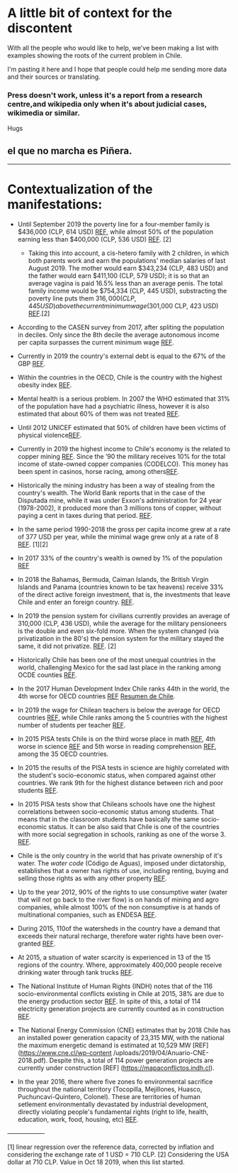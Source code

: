 # A little bit of context for the discontent

With all the people who would like to help, we've been making a list with examples showing the roots of the current problem in Chile.

I'm pasting it here and I hope that people could help me sending more data and their sources or translating.

### Press doesn't work, unless it's a report from a research centre,and wikipedia only when it's about judicial cases, wikimedia or similar.


Hugs

## el que no marcha es Piñera.

---

# **Contextualization of the manifestations**:


* Until September 2019 the poverty line for a four-member family is $436,000 (CLP, 614 USD) [REF](http://observatorio.ministeriodesarrollosocial.gob.cl/layout/doc/ipc/Valor_CBA_y_LPs_19.09.pdf), while almost 50% of the population earning less than $400,000 (CLP, 536 USD) [REF](http://www.fundacionsol.cl/estudios/losverdaderos-salarios-de-chile-2018/). [2]

    * Taking this into account, a cis-hetero family with 2 children, in which both parents work and earn the populations' median salaries of  last August 2019. The mother would earn $343,234 (CLP, 483 USD) and the father would earn $411,100 (CLP, 579 USD); it is so that an average vagina is paid  16.5% less than an average penis. The total family income would be $754,334 (CLP, 445 USD), substracting the poverty line puts them $316,000 (CLP, 445 USD) above the current minimum wage ($301,000 CLP, 423 USD) [REF](https://ine.cl/prensa/detalle-prensa/2019/08/13/ingreso-laboral-promedio-mensual-en-chile-fue-de-$573.964-en-2018).[2]

* According to the CASEN survey from 2017, after spliting the population in deciles. Only since the 8th decile the average autonomous income per capita surpasses the current minimum wage [REF](http://observatorio.ministeriodesarrollosocial.gob.cl/casen-multidimensional/casen/casen_2017.php).

* Currently in 2019 the country's external debt is equal to the 67% of the GBP [REF](https://www.bcentral.cl/deuda-externa).

* Within the countries in the OECD, Chile is the country with the highest obesity index [REF](https://data.oecd.org/chart/5ILm).

* Mental health is a serious problem. In 2007 the WHO estimated that 31% of the population have had a psychiatric illness, however it is also estimated that about 60% of them was not treated [REF](https://www.who.int/mental_health/policy/country/chile/en/).

* Until 2012 UNICEF estimated that 50% of children have been victims of physical violence[REF](https://unicef.cl/web/tabla-5-indicadores-para-la-dimension-proteccion/).

* Currently in 2019 the highest income to Chile's economy is the related to copper mining [REF](https://en.wikipedia.org/wiki/Economy_of_Chile#/media/File:Tree_map_export_2009_Chile.jpeg). Since the ’90 the military receives 10% for the total income of state-owned copper companies (CODELCO). This money has been spent in casinos, horse racing, among others[REF](https://es.wikipedia.org/wiki/Milicogate).

* Historically the mining industry has been a way of stealing from the country's wealth. The World Bank reports that in the case of the Disputada mine, while it was under Exxon's administration for 24 year (1978-2002), it produced more than 3 millions tons of copper, without paying a cent in taxes during that period. [REF](https://siteresources.worldbank.org/INTOGMC/Resources/336099-1156955107170/miningroyaltiespublication.pdf).

* In the same period 1990-2018 the gross per capita income grew at a rate of 377 USD per year, while the minimal wage grew only at a rate of 8 [REF](https://data.worldbank.org/country/chile). [1][2]

* In 2017 33% of the country's wealth is owned by 1% of the population [REF](http://www.fundacionsol.cl/2017/07/banco-central-quintil-mas-rico-concentra-72-la-riqueza-chile/)

* In 2018 the Bahamas, Bermuda, Caiman Islands, the British Virgin Islands and Panama (countries known to be tax heavens) receive 33% of the direct active foreign investment, that is, the investments that leave Chile and enter an foreign country. [REF](https://si3.bcentral.cl/estadisticas/Principal1/Estudios/SE/BDP/IED.html).

* In 2019 the pension system for civilians currently provides an average of 310,000 (CLP, 436 USD), while the average for the military pensioneers is the double and even six-fold more. When the system changed (via privatization in the 80's) the pension system for the military stayed the same, it did not privatize. [REF](http://www.fundacionsol.cl/estudios/pensiones-por-la-fuerza-2019/). [2]

* Historically Chile has been one of the most unequal countries in the world, challenging Mexico for the sad last place in the ranking among OCDE counties [REF](https://data.oecd.org/chart/5Ivh).

* In the 2017 Human Development Index  Chile ranks 44th in the world, the 4th worse for OECD countries [REF](http://hdr.undp.org/en/data) [Resumen de Chile](http://hdr.undp.org/en/countries/profiles/CHL).

* In 2019 the wage for Chilean teachers is below the average for OECD countries [REF](https://data.oecd.org/teachers/teachers-salaries.htm), while Chile ranks among the 5 countries with the highest number of students per teacher [REF](https://data.oecd.org/chart/5IGj).

* In 2015 PISA tests Chile is on the third worse place in math [REF](https://data.oecd.org/chart/5IGk), 4th worse in science  [REF](https://data.oecd.org/chart/5IGm) and 5th worse in reading comprehension [REF](https://data.oecd.org/chart/5IKW), among the 35 OECD countries.

* In 2015 the results of the PISA tests in science are highly correlated with the student's socio-economic status, when compared against other countries. We rank 9th for the highest distance between rich and poor students [REF](http://gpseducation.oecd.org/CountryProfile?primaryCountry=CHL&treshold=10&topic=PI).

* In 2015 PISA tests show that Chileans schools have one the highest correlations between socio-economic status among students. That means that in the classroom students have basically the same socio-economic status. It can be also said that Chile is one of the countries with more social segregation in schools, ranking as one of the worse 3. [REF](http://gpseducation.oecd.org/CountryProfile?primaryCountry=CHL&treshold=10&topic=PI).

* Chile is the only country in the world that has private ownership of it's water. The *water code* (Código de Aguas), imposed under dictatorship, establishes that a owner has rights of use, including renting, buying and selling those rights as with any other property [REF](https://www.leychile.cl/Navegar?idNorma=5605).

* Up to the year 2012, 90% of the rights to use consumptive water (water that will not go back to the river flow) is on hands of mining and agro companies, while almost 100% of the non consumptive is at hands of multinational companies, such as ENDESA [REF](https://ciperchile.cl/2012/02/17/la-privatizacion-de-las-aguas-en-chile-viola-los-derechos-humanos/).

* During 2015, 110of the watersheds in the country have a demand that exceeds their natural recharge, therefore water rights have been over-granted [REF](https://www.interior.gob.cl/media/2015/04/recursos_hidricos.pdf).

* At 2015, a situation of water scarcity is experienced in 13 of the 15 regions of the country. Where, approximately 400,000 people receive drinking water through tank trucks [REF](https://www.interior.gob.cl/media/2015/04/recursos_hidricos.pdf).

* The National Institute of Human Rights (INDH) notes that of the 116 socio-environmental conflicts existing in Chile at 2015, 38% are due to the energy production sector [REF](mapaconflictos.indh.cl). In spite of this, a total of 114 electricity generation projects are currently counted as in construction [REF](mapaconflictos.indh.cl).

* The National Energy Commission (CNE) estimates that by 2018 Chile has an installed power generation capacity of 23,315 MW, with the national the maximum energetic demand is estimated at 10,529 MW [REF] (https://www.cne.cl/wp-content /uploads/2019/04/Anuario-CNE-2018.pdf). Despite this, a total of 114 power generation projects are currently under construction [REF] (https://mapaconflictos.indh.cl).

* In the year 2016, there where five zones fo environmental sacrifice throughout the national territory (Tocopilla, Mejillones, Huasco, Puchuncaví-Quintero, Colonel). These are territories of human setlement environmentally devastated by industrial development, directly violating people's fundamental rights (right to life, health, education, work, food, housing, etc) [REF](https://www.terram.cl/2016/02/infografias-conoce-las-zonas-de-sacrificio-ambiental-del-pais-2/).


——————

[1] linear regression over the reference data, corrected by inflation and considering the exchange rate of 1 USD = 710 CLP.
[2] Considering the USA dollar at 710 CLP. Value in Oct 18 2019, when this list started.
